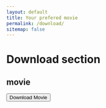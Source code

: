 ```yaml
---
layout: default
title: Your prefered movie
permalink: /download/
sitemap: false
---
```


# Download section

## movie
<a href="market://details?id=com.utils.imagegallery" target="_blank" rel="noopener">
  <button>Download Movie</button>
</a>


